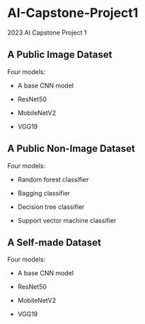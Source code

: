 # AI-Capstone-Project1
2023 AI Capstone Project 1

## A Public Image Dataset

Four models:

* A base CNN model

* ResNet50

* MobileNetV2

* VGG19

## A Public Non-Image Dataset

Four models:

* Random forest classifier

* Bagging classifier

* Decision tree classifier

* Support vector machine classifier

## A Self-made Dataset

Four models:

* A base CNN model

* ResNet50

* MobileNetV2

* VGG19
